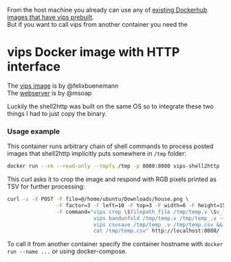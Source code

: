 From the host machine you already can use any of [existing Dockerhub images that have vips prebuilt](https://hub.docker.com/search?q=vips&type=image).  
But if you want to call vips from another container you need the

# vips Docker image with HTTP interface

The [vips image](https://github.com/felixbuenemann/vips-alpine) is by @felixbuenemann  
The [webserver](https://github.com/msoap/shell2http) is by @msoap

Luckily the shell2http was built on the same OS so to integrate these two things I had to just copy the binary.

### Usage example

This container runs arbitrary chain of shell commands to process posted images that shell2http implicitly puts somewhere in `/tmp` folder:

```bash
docker run --rm --read-only --tmpfs /tmp -p 8080:8080 vips-shell2http -show-errors -form / "eval \$v_command"
```

This curl asks it to crop the image and respond with RGB pixels printed as TSV for further processing:

```bash
curl -s -X POST -F file=@/home/ubuntu/Downloads/house.png \
                -F factor=3 -F left=10 -F top=3 -F width=6 -F height=15 \
                -F command="vips crop \$filepath_file /tmp/temp.v \$v_left \$v_top \$v_width \$v_height &&
                            vips bandunfold /tmp/temp.v /tmp/temp_.v --factor \$v_factor &&
                            vips csvsave /tmp/temp_.v /tmp/temp.csv &&
                            cat /tmp/temp.csv" http://localhost:8080/
```

To call it from another container specify the container hostname with `docker run --name ...` or using docker-compose.
